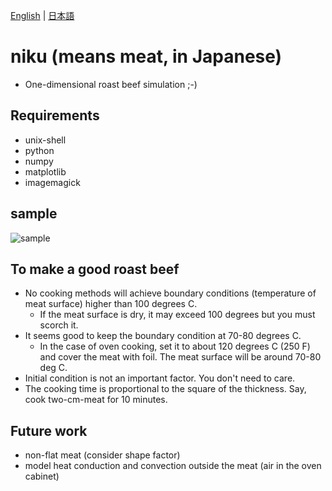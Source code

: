 [English](README_en.md) | [日本語](README.md)

# niku (means meat, in Japanese)
* One-dimensional roast beef simulation ;-)

## Requirements
* unix-shell
* python
* numpy
* matplotlib
* imagemagick

## sample
![sample](sample.gif)

## To make a good roast beef
* No cooking methods will achieve boundary conditions (temperature of meat surface) higher than 100 degrees C.
  * If the meat surface is dry, it may exceed 100 degrees but you must scorch it.
* It seems good to keep the boundary condition at 70-80 degrees C.
  * In the case of oven cooking, set it to about 120 degrees C (250 F) and cover the meat with foil. The meat surface will be around 70-80 deg C.
* Initial condition is not an important factor. You don't need to care.
* The cooking time is proportional to the square of the thickness. Say, cook two-cm-meat for 10 minutes.

## Future work
* non-flat meat (consider shape factor)
* model heat conduction and convection outside the meat (air in the oven cabinet)
